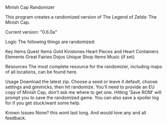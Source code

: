Minish Cap Randomizer

This program creates a randomized version of The Legend of Zelda: The Minish Cap.

Current version: "0.6.0a"

Logic
The following things are randomized:

Key Items
Quest Items
Gold Kinstones
Heart Pieces and Heart Containers
Elements
Great Fairies
Dojos
Unique Shop Items
Music (if set)


Resources
The most complete resource for the randomizer, including maps of all locations, can be found here.

Usage
Download the latest zip. Choose a seed or leave it default, choose settings and gimmicks, then hit randomize. You'll need to provide an EU copy of Minish Cap, don't ask me where to get one. Hitting 'Save ROM' will prompt you to save the randomized game. You can also save a spoiler log for if you get stuck/want some help.

Known Issues
None? this wont last long.
And would love any and all feedback.
